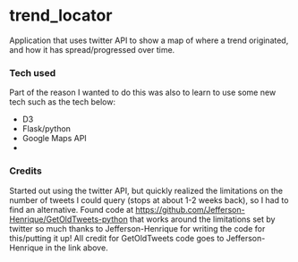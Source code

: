 # trend_locator
Application that uses twitter API to show a map of where a trend originated, and how it has spread/progressed over time.

### Tech used
Part of the reason I wanted to do this was also to learn to use some new tech such as the tech below:
+ D3
+ Flask/python
+ Google Maps API
+

### Credits
Started out using the twitter API, but quickly realized the limitations on the number of tweets I could query (stops at about 1-2 weeks back),
so I had to find an alternative. Found code at https://github.com/Jefferson-Henrique/GetOldTweets-python that works around the limitations set
by twitter so much thanks to Jefferson-Henrique for writing the code for this/putting it up! All credit for GetOldTweets code goes to Jefferson-Henrique
in the link above.
